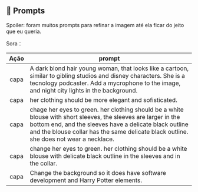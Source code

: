 ## 🧠 Prompts

Spoiler: foram muitos prompts para refinar a imagem até ela ficar do jeito que eu queria.

Sora：

|   Ação   | prompt                                                                                                                                                                                                                                                                         |
| :------: | ------------------------------------------------------------------------------------------------------------------------------------------------------------------------------------------------------------------------------------------------------------------------------ |
| capa | A dark blond hair young woman, that looks like a cartoon, similar to gibling studios and disney characters. She is a tecnology podcaster. Add a mycrophone to the image, and night city lights in the background. |
| capa | her clothing should be more elegant and sofisticated. |
| capa | chage her eyes to green. her clothing should be a white blouse with short sleeves, the sleeves are larger in the bottom end, and the sleeves have a delicate black outline and the blouse collar has the same delicate black outline. she does not wear a necklace. |
| capa | change her eyes to green. her clothing should be a white blouse with delicate black outline in the sleeves and in the collar. |
| capa | Change the background so it does have software development and Harry Potter elements. |